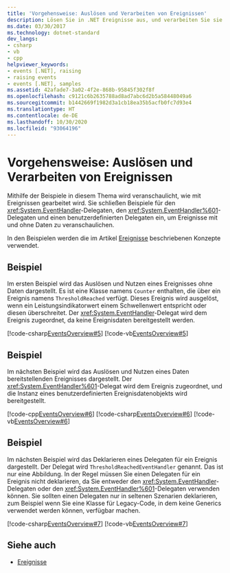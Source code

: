 ```yaml
---
title: 'Vorgehensweise: Auslösen und Verarbeiten von Ereignissen'
description: Lösen Sie in .NET Ereignisse aus, und verarbeiten Sie sie. Dieser Artikel enthält Beispiele, in denen die Delegaten EventHandler, EventHandler<TEventArgs> sowie ein benutzerdefinierter Delegat verwendet werden.
ms.date: 03/30/2017
ms.technology: dotnet-standard
dev_langs:
- csharp
- vb
- cpp
helpviewer_keywords:
- events [.NET], raising
- raising events
- events [.NET], samples
ms.assetid: 42afade7-3a02-4f2e-868b-95845f302f8f
ms.openlocfilehash: c9121c6b2635788ad8ad7abc6d2b5a58448049a6
ms.sourcegitcommit: b1442669f1982d3a1cb18ea35b5acfb0fc7d93e4
ms.translationtype: HT
ms.contentlocale: de-DE
ms.lasthandoff: 10/30/2020
ms.locfileid: "93064196"
---
```

# <a name="how-to-raise-and-consume-events"></a>Vorgehensweise: Auslösen und Verarbeiten von Ereignissen
Mithilfe der Beispiele in diesem Thema wird veranschaulicht, wie mit Ereignissen gearbeitet wird. Sie schließen Beispiele für den <xref:System.EventHandler>-Delegaten, den <xref:System.EventHandler%601>-Delegaten und einen benutzerdefinierten Delegaten ein, um Ereignisse mit und ohne Daten zu veranschaulichen.  
  
 In den Beispielen werden die im Artikel [Ereignisse](index.md) beschriebenen Konzepte verwendet.  
  
## <a name="example"></a>Beispiel  
 Im ersten Beispiel wird das Auslösen und Nutzen eines Ereignisses ohne Daten dargestellt. Es ist eine Klasse namens `Counter` enthalten, die über ein Ereignis namens `ThresholdReached` verfügt. Dieses Ereignis wird ausgelöst, wenn ein Leistungsindikatorwert einem Schwellenwert entspricht oder diesen überschreitet. Der <xref:System.EventHandler>-Delegat wird dem Ereignis zugeordnet, da keine Ereignisdaten bereitgestellt werden.  
  
 [!code-csharp[EventsOverview#5](../../../samples/snippets/csharp/VS_Snippets_CLR/eventsoverview/cs/programnodata.cs#5)]
 [!code-vb[EventsOverview#5](../../../samples/snippets/visualbasic/VS_Snippets_CLR/eventsoverview/vb/module1nodata.vb#5)]  
  
## <a name="example"></a>Beispiel  
 Im nächsten Beispiel wird das Auslösen und Nutzen eines Daten bereitstellenden Ereignisses dargestellt. Der <xref:System.EventHandler%601>-Delegat wird dem Ereignis zugeordnet, und die Instanz eines benutzerdefinierten Ereignisdatenobjekts wird bereitgestellt.  
  
 [!code-cpp[EventsOverview#6](../../../samples/snippets/cpp/VS_Snippets_CLR/eventsoverview/cpp/programwithdata.cpp#6)]
 [!code-csharp[EventsOverview#6](../../../samples/snippets/csharp/VS_Snippets_CLR/eventsoverview/cs/programwithdata.cs#6)]
 [!code-vb[EventsOverview#6](../../../samples/snippets/visualbasic/VS_Snippets_CLR/eventsoverview/vb/module1withdata.vb#6)]  
  
## <a name="example"></a>Beispiel  
 Im nächsten Beispiel wird das Deklarieren eines Delegaten für ein Ereignis dargestellt. Der Delegat wird `ThresholdReachedEventHandler` genannt. Das ist nur eine Abbildung. In der Regel müssen Sie einen Delegaten für ein Ereignis nicht deklarieren, da Sie entweder den <xref:System.EventHandler>-Delegaten oder den <xref:System.EventHandler%601>-Delegaten verwenden können. Sie sollten einen Delegaten nur in seltenen Szenarien deklarieren, zum Beispiel wenn Sie eine Klasse für Legacy-Code, in dem keine Generics verwendet werden können, verfügbar machen.  
  
 [!code-csharp[EventsOverview#7](../../../samples/snippets/csharp/VS_Snippets_CLR/eventsoverview/cs/programwithdelegate.cs#7)]
 [!code-vb[EventsOverview#7](../../../samples/snippets/visualbasic/VS_Snippets_CLR/eventsoverview/vb/module1withdelegate.vb#7)]  
  
## <a name="see-also"></a>Siehe auch

- [Ereignisse](index.md)
